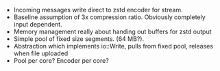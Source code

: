 * Incoming messages write direct to zstd encoder for stream. 
* Baseline assumption of 3x compression ratio.  Obviously completely input dependent.
* Memory management really about handing out buffers for zstd output
* Simple pool of fixed size segments.  (64 MB?).  
* Abstraction which implements io::Write, pulls from fixed pool, releases when file uploaded
* Pool per core?  Encoder per core?
